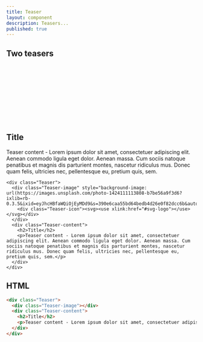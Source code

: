 ```yaml
---
title: Teaser
layout: component
description: Teasers... 
published: true
---
```

## Two teasers
<div class="Wrapper unwrap">
    <div class="Teaser">
      <div class="Teaser-image">
        <div class="Teaser-icon"><svg><use xlink:href="#svg-logo"></use></svg></div>
      </div>
      <div class="Teaser-content">
        <h2>Title</h2>
        <p>Teaser content - Lorem ipsum dolor sit amet, consectetuer adipiscing elit. Aenean commodo ligula eget dolor. Aenean massa. Cum sociis natoque penatibus et magnis dis parturient montes, nascetur ridiculus mus. Donec quam felis, ultricies nec, pellentesque eu, pretium quis, sem.</p>
      </div>
    </div>
    
    <div class="Teaser">
      <div class="Teaser-image" style="background-image: url(https://images.unsplash.com/photo-1424111113808-b7be56a9f3d6?ixlib=rb-0.3.5&ixid=eyJhcHBfaWQiOjEyMDd9&s=390e6caa55bd64bedb4d26e0f82dcc6b&auto=format&fit=crop&w=1050&q=80)">
        <div class="Teaser-icon"><svg><use xlink:href="#svg-logo"></use></svg></div>
      </div>
      <div class="Teaser-content">
        <h2>Title</h2>
        <p>Teaser content - Lorem ipsum dolor sit amet, consectetuer adipiscing elit. Aenean commodo ligula eget dolor. Aenean massa. Cum sociis natoque penatibus et magnis dis parturient montes, nascetur ridiculus mus. Donec quam felis, ultricies nec, pellentesque eu, pretium quis, sem.</p>
      </div>
    </div>
</div>

## HTML
```html
<div class="Teaser">
  <div class="Teaser-image"></div>
  <div class="Teaser-content">
    <h2>Title</h2>
    <p>Teaser content - Lorem ipsum dolor sit amet, consectetuer adipiscing elit. Aenean commodo ligula eget dolor. Aenean massa. Cum sociis natoque penatibus et magnis dis parturient montes, nascetur ridiculus mus. Donec quam felis, ultricies nec, pellentesque eu, pretium quis, sem.</p>
  </div>
</div>
```